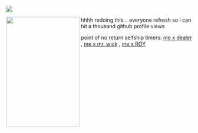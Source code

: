 ![](https://komarev.com/ghpvc/?username=Wakogma&color=c47b1e)

<img align="left" width="200" height="300" src="https://i.postimg.cc/xCY2jpZS/Commando-Full-Art.png/100/100"> hhhh redoing this... everyone refresh so i can hit a thousand github profile views </p>

point of no return selfship timers: [me x dealer](https://www.tickcounter.com/countup/464876/malachi-x-dealer-for) , [me x mr. wick](https://www.tickcounter.com/countup/464879/malachi-x-mr-wick-for) , [me x ROY](https://www.tickcounter.com/countup/464877/malachi-x-roy-for)
